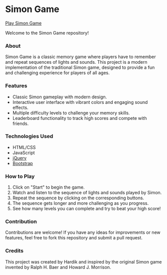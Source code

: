 # Simon Game
[Play Simon Game](https://simon-game-buzz.vercel.app/)

Welcome to the Simon Game repository!

### About
Simon Game is a classic memory game where players have to remember and repeat sequences of lights and sounds. This project is a modern implementation of the traditional Simon game, designed to provide a fun and challenging experience for players of all ages.

### Features
- Classic Simon gameplay with modern design.
- Interactive user interface with vibrant colors and engaging sound effects.
- Multiple difficulty levels to challenge your memory skills.
- Leaderboard functionality to track high scores and compete with friends.


### Technologies Used
- HTML/CSS
- JavaScript
- [jQuery](https://jquery.com/)
- [Bootstrap](https://getbootstrap.com/)

### How to Play
1. Click on "Start" to begin the game.
2. Watch and listen to the sequence of lights and sounds played by Simon.
3. Repeat the sequence by clicking on the corresponding buttons.
4. The sequence gets longer and more challenging as you progress.
5. See how many levels you can complete and try to beat your high score!

### Contribution
Contributions are welcome! If you have any ideas for improvements or new features, feel free to fork this repository and submit a pull request.

### Credits
This project was created by Hardik and inspired by the original Simon game invented by Ralph H. Baer and Howard J. Morrison.


